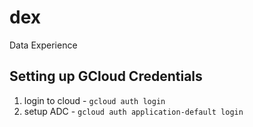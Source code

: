 # dex

Data Experience

## Setting up GCloud Credentials
1. login to cloud - `gcloud auth login`
2. setup ADC - `gcloud auth application-default login`